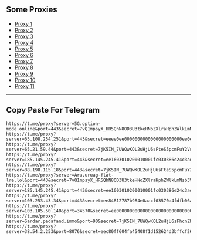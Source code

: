 Some Proxies
---
- [Proxy 1](https://t.me/proxy?server=5G.option-mode.online&port=443&secret=7vQ1mpsyX_HR5QhN8OD3U3tkeHNoZXlraHphZWlkLmNsb3VkZnJvbnQubmV0)
- [Proxy 2](https://t.me/proxy?server=65.108.254.251&port=443&secret=eeee0ee0000000000000000000000ee0ee6170617261742e6d6f7a62616e672e636664)
- [Proxy 3](https://t.me/proxy?server=65.21.59.44&port=443&secret=7jK5IN_7UWQwKOL2uHjU6sFteS5pcmFuY2VsbC5pcg)
- [Proxy 4](https://t.me/proxy?server=185.145.245.41&port=443&secret=ee1603010200010001fc030386e24c3add6d792e6972616e63656c6c2e6972)
- [Proxy 5](https://t.me/proxy?server=88.198.115.18&port=443&secret=7jK5IN_7UWQwKOL2uHjU6sFteS5pcmFuY2VsbC5pcg)
- [Proxy 6](https://t.me/proxy?server=Ara.uruag-flat-lre.lol&port=443&secret=7vQ1mpsyX_HR5QhN8OD3U3tkeHNoZXlraHphZWlkLmNsb3VkZnJvbnQubmV0)
- [Proxy 7](https://t.me/proxy?server=185.145.245.41&port=443&secret=ee1603010200010001fc030386e24c3add6d792e6972616e63656c6c2e6972&@Glype)
- [Proxy 8](https://t.me/proxy?server=103.253.43.34&port=443&secret=ee84812787b984e0aacf03570a4fdfb06a7777772e63656e746f732e6f7267)
- [Proxy 9](https://t.me/proxy?server=103.105.50.140&port=34570&secret=ee000000000000000000000000000000006d79736f6e2e64756f6c696e676f2e636f6d)
- [Proxy 10](https://t.me/proxy?server=Sardar.padafand.immo&port=90&secret=7jK5IN_7UWQwKOL2uHjU6sFhcnZhbmNsb3VkLmluZm8)
- [Proxy 11](https://t.me/proxy?server=38.54.2.253&port=8076&secret=eec80ff604fa45408f1d152624d3bffcf26d792e6972616e2d63656c6c2e636f6d)
---
Copy Paste For Telegram
---
```
https://t.me/proxy?server=5G.option-mode.online&port=443&secret=7vQ1mpsyX_HR5QhN8OD3U3tkeHNoZXlraHphZWlkLmNsb3VkZnJvbnQubmV0
https://t.me/proxy?server=65.108.254.251&port=443&secret=eeee0ee0000000000000000000000ee0ee6170617261742e6d6f7a62616e672e636664
https://t.me/proxy?server=65.21.59.44&port=443&secret=7jK5IN_7UWQwKOL2uHjU6sFteS5pcmFuY2VsbC5pcg
https://t.me/proxy?server=185.145.245.41&port=443&secret=ee1603010200010001fc030386e24c3add6d792e6972616e63656c6c2e6972
https://t.me/proxy?server=88.198.115.18&port=443&secret=7jK5IN_7UWQwKOL2uHjU6sFteS5pcmFuY2VsbC5pcg
https://t.me/proxy?server=Ara.uruag-flat-lre.lol&port=443&secret=7vQ1mpsyX_HR5QhN8OD3U3tkeHNoZXlraHphZWlkLmNsb3VkZnJvbnQubmV0
https://t.me/proxy?server=185.145.245.41&port=443&secret=ee1603010200010001fc030386e24c3add6d792e6972616e63656c6c2e6972&@Glype
https://t.me/proxy?server=103.253.43.34&port=443&secret=ee84812787b984e0aacf03570a4fdfb06a7777772e63656e746f732e6f7267
https://t.me/proxy?server=103.105.50.140&port=34570&secret=ee000000000000000000000000000000006d79736f6e2e64756f6c696e676f2e636f6d
https://t.me/proxy?server=Sardar.padafand.immo&port=90&secret=7jK5IN_7UWQwKOL2uHjU6sFhcnZhbmNsb3VkLmluZm8
https://t.me/proxy?server=38.54.2.253&port=8076&secret=eec80ff604fa45408f1d152624d3bffcf26d792e6972616e2d63656c6c2e636f6d
```